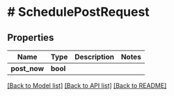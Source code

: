 # # SchedulePostRequest

## Properties

Name | Type | Description | Notes
------------ | ------------- | ------------- | -------------
**post_now** | **bool** |  |

[[Back to Model list]](../../README.md#models) [[Back to API list]](../../README.md#endpoints) [[Back to README]](../../README.md)
